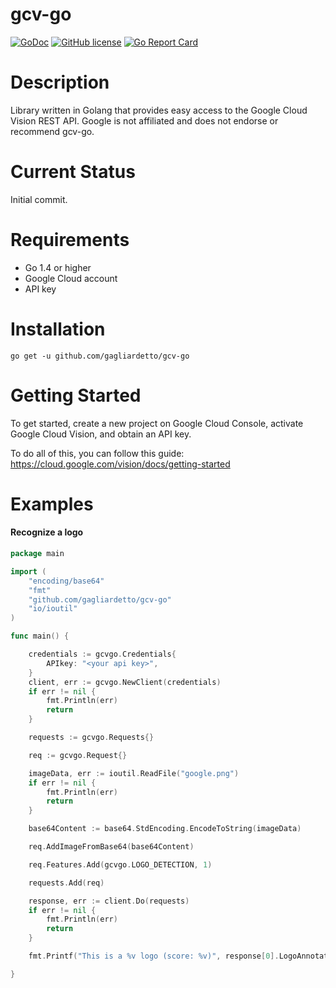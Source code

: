 # gcv-go

[![GoDoc](https://godoc.org/github.com/gagliardetto/gcv-go?status.svg)](https://godoc.org/github.com/gagliardetto/gcv-go)
[![GitHub license](https://img.shields.io/github/license/gagliardetto/gcv-go.svg)](https://github.com/gagliardetto/gcv-go/blob/master/LICENSE)
[![Go Report Card](https://goreportcard.com/badge/github.com/gagliardetto/gcv-go)](https://goreportcard.com/report/github.com/gagliardetto/gcv-go)

# Description

Library written in Golang that provides easy access to the Google Cloud Vision REST API. Google is not affiliated and does not endorse or recommend gcv-go.

# Current Status

Initial commit.

# Requirements

+ Go 1.4 or higher
+ Google Cloud account
+ API key

# Installation

```
go get -u github.com/gagliardetto/gcv-go
```

# Getting Started

To get started, create a new project on Google Cloud Console, activate Google Cloud Vision, and obtain an API key.

To do all of this, you can follow this guide: https://cloud.google.com/vision/docs/getting-started

# Examples

#### Recognize a logo

```go
package main

import (
	"encoding/base64"
	"fmt"
	"github.com/gagliardetto/gcv-go"
	"io/ioutil"
)

func main() {

	credentials := gcvgo.Credentials{
		APIkey: "<your api key>",
	}
	client, err := gcvgo.NewClient(credentials)
	if err != nil {
		fmt.Println(err)
		return
	}

	requests := gcvgo.Requests{}

	req := gcvgo.Request{}

	imageData, err := ioutil.ReadFile("google.png")
	if err != nil {
		fmt.Println(err)
		return
	}

	base64Content := base64.StdEncoding.EncodeToString(imageData)

	req.AddImageFromBase64(base64Content)

	req.Features.Add(gcvgo.LOGO_DETECTION, 1)

	requests.Add(req)

	response, err := client.Do(requests)
	if err != nil {
		fmt.Println(err)
		return
	}

	fmt.Printf("This is a %v logo (score: %v)", response[0].LogoAnnotations[0].Description, response[0].LogoAnnotations[0].Score)

}

```